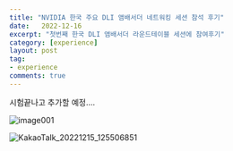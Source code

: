 ```yaml
---
title: "NVIDIA 한국 주요 DLI 앰배서더 네트워킹 세션 참석 후기"
date:   2022-12-16
excerpt: "첫번째 한국 DLI 앰배서더 라운드테이블 세션에 참여후기"
category: [experience]
layout: post
tag:
- experience
comments: true
--- 
```




시험끝나고 추가할 예정....



![image001](https://user-images.githubusercontent.com/76824611/207919703-d7dfa4aa-6b7c-441a-93a2-07a8fba340f3.png)



![KakaoTalk_20221215_125506851](https://user-images.githubusercontent.com/76824611/207919834-3717f5f7-5b57-46cb-9b88-72c356207ff4.png)


























































